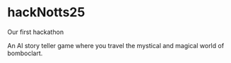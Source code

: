 # hackNotts25
Our first hackathon

An AI story teller game where you travel the mystical and magical world of bomboclart.
